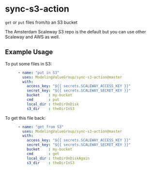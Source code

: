 # sync-s3-action
```get``` or ```put``` files from/to an S3 bucket

The Amsterdam Scaleway S3 repo is the default but you can use other Scaleway and AWS as well.

## Example Usage

To put some files in S3:
```yaml
      - name: "put in S3"
        uses: ModelingValueGroup/sync-s3-action@master
        with:
          access_key: "${{ secrets.SCALEWAY_ACCESS_KEY }}"
          secret_key: "${{ secrets.SCALEWAY_SECRET_KEY }}"
          bucket    : my-bucket
          cmd       : put
          local_dir : theDirOnDisk
          s3_dir    : theDirInS3
```
To get this file back:
```yaml
      - name: "get from S3"
        uses: ModelingValueGroup/sync-s3-action@master
        with:
          access_key: "${{ secrets.SCALEWAY_ACCESS_KEY }}"
          secret_key: "${{ secrets.SCALEWAY_SECRET_KEY }}"
          bucket    : my-bucket
          cmd       : get
          local_dir : theDirOnDiskAgain
          s3_dir    : theDirInS3
```
